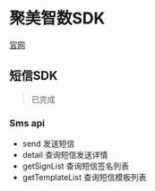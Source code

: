 
# 聚美智数SDK

[官网](https://my.jumdata.com/home)

## 短信SDK
> 已完成

### Sms api

- send 发送短信
- detail 查询短信发送详情
- getSignList 查询短信签名列表
- getTemplateList 查询短信模板列表